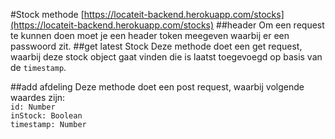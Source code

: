 #Stock methode
[https://locateit-backend.herokuapp.com/stocks](https://locateit-backend.herokuapp.com/stocks)
##header
Om een request te kunnen doen moet je een header token meegeven waarbij er een passwoord zit.
##get latest Stock
Deze methode doet een get request, waarbij deze stock object gaat vinden die is laatst toegevoegd op basis van de `timestamp`.

##add afdeling
Deze methode doet een post request, waarbij volgende waardes zijn:  
`id: Number`  
`inStock: Boolean`  
`timestamp: Number`  
